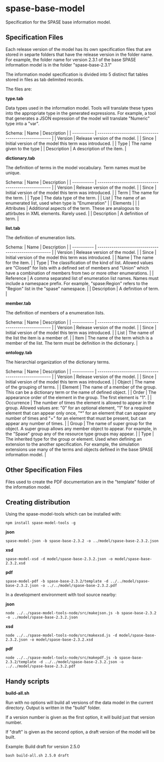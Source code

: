# spase-base-model
Specification for the SPASE base information model.

## Specification Files

Each release version of the model has its own specification files that are stored in separte folders that have the release version in the folder name.
For example, the folder name for version 2.3.1 of the base SPASE information model is in the folder "spase-base-2.3.1"

The information model specification is divided into 5 distinct flat tables stored in files as tab delimited records. 

The files are:

**type.tab**

Data types used in the information model. Tools will translate these types into the appropriate type in the generated 
expressions. For example, a tool that generates a JSON expression of the model will translate "Numeric" type into a "var".

Schema:
| Name        | Description                                            |
| ----------- | ------------------------------------------------------ |
| Version     | Release version of the model.                          |
| Since       | Initial version of the model this term was introduced. |
| Type        |  The name given to the type                            |
| Description | A description of the item.                             |
   
**dictionary.tab**

The definition of terms in the model vocabulary. Term names must be unique.

Schema:
| Name        | Description                                            |
| ----------- | ------------------------------------------------------ |
| Version     | Release version of the model.                          |
| Since       | Initial version of the model this term was introduced. |
| Term        | The name for the term.                                 |
| Type        | The data type of the term.                             |
| List        | The name of an enumerated list, used when type is "Enumeration" |
| Elements    |                                                        |
| Attributes  | Additional aspects of the term. These are analogous to attirbutes in XML elements. Rarely used. |
| Description | A definition of term.                                  |
   

**list.tab**

The definition of enumeration lists.

Schema:
| Name        | Description                                            |
| ----------- | ------------------------------------------------------ |
| Version     | Release version of the model.                          |
| Since       | Initial version of the model this term was introduced. |
| Name        | The name for the item.                                 |
| Type        | The classification of the kind of list. Allowed values are "Closed" for lists with a defined set of members and "Union" which have a combination of members from two or more other enumerations. |
| Reference   | A comma separated list of enumeration list names. Names must include a namespace prefix. For example, "spase:Region" refers to the "Region" list in the "spase" namespace. |
| Description | A definition of term.                                  |

**member.tab**

The definition of members of a enumeration lists.

Schema:
| Name        | Description                                            |
| ----------- | ------------------------------------------------------ |
| Version     | Release version of the model.                          |
| Since       | Initial version of the model this term was introduced. |
| List        | The name of the list the item is a member of.          |
| Item        | The name of the term which is a member of the list. The term must be definition in the dictionary. |

**ontology.tab**

The hierarchial organization of the dictionary terms.

Schema:
| Name        | Description                                            |
| ----------- | ------------------------------------------------------ |
| Version     | Release version of the model.                          |
| Since       | Initial version of the model this term was introduced. |
| Object      | The name of the grouping of terms.                     |
| Element     | The name of a member of the group. This can be a dictionary term or the name of defined object. |
| Order       | The appearance order of the element in the group. The first element is "1". |
| Occurrence  | The number of times the element is allowed to appear in the group. Allowed values are: "0" for an optional element, "1" for a required element that can appear only once, "*" for an element that can appear any number of times and "+" for an element that must be present, but can appear any number of times. |
| Group       | The name of super group for the object. A super group allows any member object to appear. For example, in the "Spase" group any of the resource type groups may appear. |
| Type       | The inherited type for the group or element. Used when defining an extension to the another specification. For example, the simulation extensions use many of the terms and objects defined in the base SPASE information model. |
   
## Other Specification Files
Files used to create the PDF documentation are in the "template" folder of the information model. 

## Creating distribution
Using the spase-model-tools which can be installed with:

`npm install spase-model-tools -g`

**json**

`spase-model-json -b spase-base-2.3.2 -o ../model/spase-base-2.3.2.json`

**xsd**

`spase-model-xsd -d model/spase-base-2.3.2.json -o model/spase-base-2.3.2.xsd`

**pdf**

`spase-model-pdf -b spase-base-2.3.2/template -d ../../model/spase-base-2.3.2.json -o ../../model/spase-base-2.3.2.pdf`

In a development environment with tool source nearby:

**json**

`node ../../spase-model-tools-node/src/makejson.js -b spase-base-2.3.2 -o ../model/spase-base-2.3.2.json`

**xsd**

`node ../../spase-model-tools-node/src/makexsd.js -d model/spase-base-2.3.2.json -o model/spase-base-2.3.2.xsd`

**pdf**

`node ../../spase-model-tools-node/src/makepdf.js -b spase-base-2.3.2/template -d ../../model/spase-base-2.3.2.json -o ../../model/spase-base-2.3.2.pdf`

## Handy scripts

**build-all.sh**

Run with no options will build all versions of the data model in the current directory. Output is written in the "build" folder.

If a version number is given as the first option, it will build just that version number. 

If "draft" is given as the second option, a draft version of the model will be built.

Example: Build draft for version 2.5.0
```
bash build-all.sh 2.5.0 draft
```

